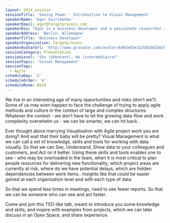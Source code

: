 ```yaml
---
layout: 2014_session
sessionTitle: 'Seeing Power - Introduction to Visual Management'
speakerName: 'Egor Sviridenko'
speakerEmail: egor@targetprocess.com
speakerBio: "Egor is a business developer and a passionate researcher in information visualisation.\nHe developed for 10 years product and marketing strategies for several software companies in Europe. Stepping out of IT for 2 years he was a master of tea ceremonies at his own tea-house in Berlin. By chance he discovered that not all software companies are run by command and control and rigid planning. He joined targetprocess - an active software innovator in visual project management, and immersed straight into the epicenter of Lean and Agile ideas and project experience. \nHe is now one of enthusiasts of data visualisation and an active member of several European agile communities and user groups."
speakerAddress: 'Berlin, Allemagne'
speakerTitle: 'Business Developer'
speakerOrganization: Targetprocess
speakerAvatarUrl: 'http://www.gravatar.com/avatar/6402e83e1b2b02dd2de35d5ac70c4a2a?size=200&default=mm'
sessionCategory: Présentation
sessionLevel: 'Shu (débutant), Ha (intermédiaire)'
sessionTopic: 'Visual Management'
sessionTags:
  - Agile
scheduleDay: '2'
scheduleOrder: '4'
scheduleRoom: BS29
---
```


We live in an interesting age of many opportunities and risks (don’t we?). Some of us may even happen to face the challenge of trying to apply agile methods and culture in the context of large and complex structures. Whatever the context - we don’t have to let the growing data-flow and work complexity overwhelm us - we can be smarter, we can hit back. 

Ever thought about marrying Visualisation with Agile project work you are doing? And wait that their baby will be pretty? Visual Management is what we can call a set of knowledge, skills and tools for working with data visually. So that we can See, Understand, Show data to your colleagues and customers, and Act on it better. Using these skills and tools enables one to see - who may be overloaded in the team, when it is most critical to plan people resources for delivering new functionality, which project areas are currently at risk, where do we have potential delays, which are hidden dependencies between work items.. Insights like that could be easier gained at each organisation level and with each type of data.

So that we spend less times in meetings, need to see fewer reports. So that we can be someone who can see and act faster.

Come and join this TED-like talk, meant to introduce you some knowledge and skills, and inspire with examples from projects, which we can later discuss in an Open Space, and share experience.
